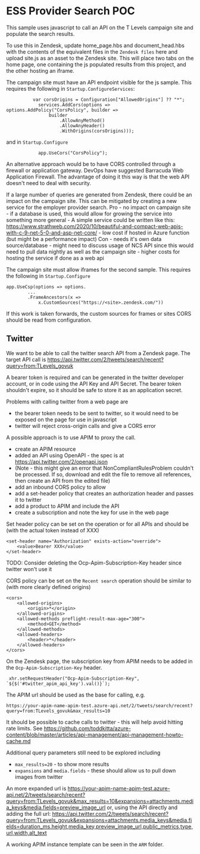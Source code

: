 ﻿# ESS Provider Search POC

This sample uses javascript to call an API on the T Levels campaign site and populate the search results.

To use this in Zendesk, update home_page.hbs and document_head.hbs with the contents of 
the equivalent files in the `Zendesk files` here and upload site.js as an asset to the Zendesk site. 
This will place two tabs on the home page, one containing the js populated results from 
this project, and the other hosting an iframe.

The campaign site must have an API endpoint visible for the js sample. 
This requires the following in `Startup.ConfigureServices`:

```
          var corsOrigins = Configuration["AllowedOrigins"] ?? "*";
            services.AddCors(options => options.AddPolicy("CorsPolicy", builder =>
                builder
                    .AllowAnyMethod()
                    .AllowAnyHeader()
                    .WithOrigins(corsOrigins)));
```

and in `Startup.Configure`
```
            app.UseCors("CorsPolicy");
```

An alternative approach would be to have CORS controlled through a firewall or application gateway.
DevOps have suggested Barracuda Web Application Firewall. The advantage of doing it this way is that the 
web API doesn't need to deal with security.

If a large number of queries are generated from Zendesk, there could be an impact on the campaign site. 
This can be mitigated by creating a new service for the employer provider search.
Pro
    - no impact on campaign site
    - if a database is used, this would allow for growing the service into something more general
	- A simple service could be written like this:
		https://www.strathweb.com/2020/10/beautiful-and-compact-web-apis-with-c-9-net-5-0-and-asp-net-core/
    - low cost if hosted in Azure function (but might be a performance impact)
Con
    - needs it's own data source/database 
    - might need to discuss usage of NCS API since this would need to pull data nightly as well as the campaign site
    - higher costs for hosting the service if done as a web api

The campaign site must allow iframes for the second sample.
This requires the following in `Startup.Configure`
```
app.UseCsp(options => options.
        ...
        .FrameAncestors(x =>
            x.CustomSources("https://<site>.zendesk.com/"))
```

If this work is taken forwards, the custom sources for frames or sites CORS should be read from configuration.


## Twitter

We want to be able to call the twitter search API from a Zendesk page. 
The target API call is https://api.twitter.com/2/tweets/search/recent?query=from:TLevels_govuk

A bearer token is required and can be generated in the twitter developer account, or in code using the API Key and API Secret. 
The bearer token shouldn't expire, so it should be safe to store it as an application secret.

Problems with calling twitter from a web page are
 - the bearer token needs to be sent to twitter, so it would need to be exposed on the page for use in javascript
 - twitter will reject cross-origin calls and give a CORS error

A possible approach is to use APIM to proxy the call. 
 - create an APIM resource
 - added an API using OpenAPI - the spec is at https://api.twitter.com/2/openapi.json
 - (Note - this might give an error that NonCompliantRulesProblem couldn't be processed. If so, download and edit the file to remove all references, then create an API from the edited file)
 - add an inbound CORS policy to allow 
 - add a set-header policy that creates an authorization header and passes it to twitter
 - add a product to APIM and include the API
 - create a subscription and note the key for use in the web page

Set header policy can be set on the operation or for all APIs and should be (with the actual token instead of XXX)
```
<set-header name="Authorization" exists-action="override">
    <value>Bearer XXX</value>
</set-header>
```

TODO: Consider deleting the Ocp-Apim-Subscription-Key header since twitter won't use it

CORS policy can be set on the `Recent search` operation should be similar to (with more clearly defined origins)
```
<cors>
    <allowed-origins>
        <origin>*</origin>
    </allowed-origins>
    <allowed-methods preflight-result-max-age="300">
        <method>GET</method>
    </allowed-methods>
    <allowed-headers>
        <header>*</header>
    </allowed-headers>
</cors>
```

On the Zendesk page, the subscription key from APIM needs to be added in the `Ocp-Apim-Subscription-Key` header.
```
 xhr.setRequestHeader("Ocp-Apim-Subscription-Key", `${$('#twitter_apim_api_key').val()}`);
```

The APIM url should be used as the base for calling, e.g.
```
https://your-apim-name-apim-test.azure-api.net/2/tweets/search/recent?query=from:TLevels_govuk&max_results=10
```

It should be possible to cache calls to twitter - this will help avoid hitting rate limits. 
See https://github.com/toddkitta/azure-content/blob/master/articles/api-management/api-management-howto-cache.md

Additional query parameters still need to be explored including
- `max_results=20` - to show more results
- `expansions` and `media.fields` - these should allow us to pull down images from twitter

An more expanded url is
https://your-apim-name-apim-test.azure-api.net/2/tweets/search/recent?query=from:TLevels_govuk&max_results=10&expansions=attachments.media_keys&media.fields=preview_image_url
or, using the API directly and adding the full url:
https://api.twitter.com/2/tweets/search/recent?query=from:TLevels_govuk&expansions=attachments.media_keys&media.fields=duration_ms,height,media_key,preview_image_url,public_metrics,type,url,width,alt_text

A working APIM instance template can be seen in the `ARM` folder.
